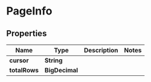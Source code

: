

# PageInfo


## Properties

| Name | Type | Description | Notes |
|------------ | ------------- | ------------- | -------------|
|**cursor** | **String** |  |  |
|**totalRows** | **BigDecimal** |  |  |



